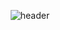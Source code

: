 <div align="center">
  
  ![header](https://capsule-render.vercel.app/api?type=Waving&color=#003459&height=400&section=header&text=Haseong%20Jung&fontSize=35&animation=fadeIn)
</div>
